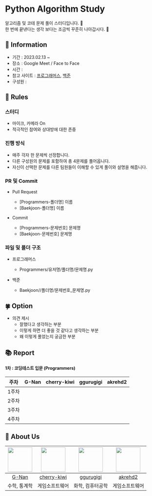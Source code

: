 # Python Algorithm Study

알고리즘 및 코테 문제 풀이 스터디입니다. 💜 <br>
한 번에 끝낸다는 생각 보다는 조금씩 꾸준히 나아갑시다. 💪

## 👋 Information

- 기간 : 2023.02.13 ~
- 장소 : Google Meet / Face to Face 
- 시간 : 
- 참고 사이트 : [프로그래머스](https://programmers.co.kr/), [백준](https://www.acmicpc.net/)
- 구성원 : 




## 🌳 Rules

### 스터디
- 마이크, 카메라 On
- 적극적인 참여와 상대방에 대한 존중

### 진행 방식
- 매주 각자 한 문제씩 선정합니다.
- 다른 구성원의 문제를 포함하여 총 4문제를 풀어옵니다.
- 자신이 선택한 문제를 다른 팀원들이 이해할 수 있게 풀이와 설명을 해줍니다.

### PR 및 Commit
- Pull Request
  - [Programmers-폴더명] 이름
  - [Baekjoon-폴더명] 이름

- Commit
  - [Programmers-문제번호] 문제명
  - [Baekjoon-문제번호] 문제명
 
### 파일 및 폴더 구조
- 프로그래머스
  - Programmers/유저명/폴더명/문제명.py
  
- 백준
  - Baekjoon//폴더명/문제번호_문제명.py

## 🍀 Option

- 의견 제시
  - 잘했다고 생각하는 부분
  - 이렇게 하면 더 좋을 것 같다고 생각하는 부분
  - 왜 이렇게 풀었는지 궁금한 부분

## 📚 Report
#### 1차 : 코딩테스트 입문 (Programmers)
|주차|G-Nan|cherry-kiwi|ggurugigi|akrehd2|
|:---:|:---:|:---:|:---:|:---:|
|1주차||||
|2주차||||
|3주차||||
|4주차||||


## 🍻 About Us
|<img src="https://github.com/G-nan.png" width="80">|<img src="https://github.com/cherry-kiwi.png" width="80">|<img src="https://github.com/ggurugigi.png" width="80">|<img src="https://github.com/akrehd2.png" width="80">|
|:---:|:---:|:---:|:---:|
|[G-Nan](https://github.com/G-Nan)|[cherry-kiwi](https://github.com/cherry-kiwi)|[ggurugigi](https://github.com/ggurugigi)|[akrehd2](https://github.com/akrehd2)|
|수학, 통계학|게임소프트웨어|화학, 컴퓨터공학|게임소프트웨어|

